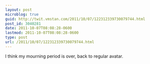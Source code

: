 ```yaml
---
layout: post
microblog: true
guid: http://twit.vmstan.com/2011/10/07/122312339730079744.html
post_id: 3040281
date: 2011-10-07T08:08:28-0600
lastmod: 2011-10-07T08:08:28-0600
type: post
url: /2011/10/07/122312339730079744.html
---
```

I think my mourning period is over, back to regular avatar.
